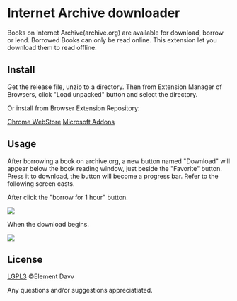 # Internet Archive downloader

Books on Internet Archive(archive.org) are available for download, borrow or lend. Borrowed Books can only be read online. This extension let you download them to read offline.

## Install
Get the release file, unzip to a directory. Then from Extension Manager of Browsers, click "Load unpacked" button and select the directory.

Or install from Browser Extension Repository:

[Chrome WebStore](https://chrome.google.com/webstore/detail/internet-archive-download/keimonnoakgkpnifppoomfdlkadghkjb)
[Microsoft Addons](https://microsoftedge.microsoft.com/addons/detail/internet-archive-download/cnpoedgimjaecinmgfnfhfmcpcngeeje)

## Usage
After borrowing a book on archive.org, a new button named "Download" will appear below the book reading window, just beside the "Favorite" button. Press it to download, the button will become a progress bar. Refer to the following screen casts.

After click the "borrow for 1 hour" button.

<image src="resources/borrow.png">

When the download begins.

<image src="resources/download.png">

## License
[LGPL3](LICENSE) ©Element Davv

Any questions and/or suggestions appreciatiated.
